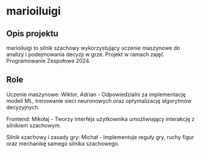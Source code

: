 # marioiluigi

## Opis projektu

marioiluigi to silnik szachowy wykorzystujący uczenie maszynowe do analizy i podejmowania decyzji w grze. Projekt w ramach zajęć Programowanie Zespołowe 2024.

## Role

Uczenie maszynowe: Wiktor, Adrian - Odpowiedzialni za implementację modeli ML, trenowanie sieci neuronowych oraz optymalizację algorytmów decyzyjnych.

Frontend: Mikołaj - Tworzy interfejs użytkownika umożliwiający interakcję z silnikiem szachowym.

Silnik szachowy i zasady gry: Michał - Implementuje reguły gry, ruchy figur oraz mechanikę samego silnika szachowego.
